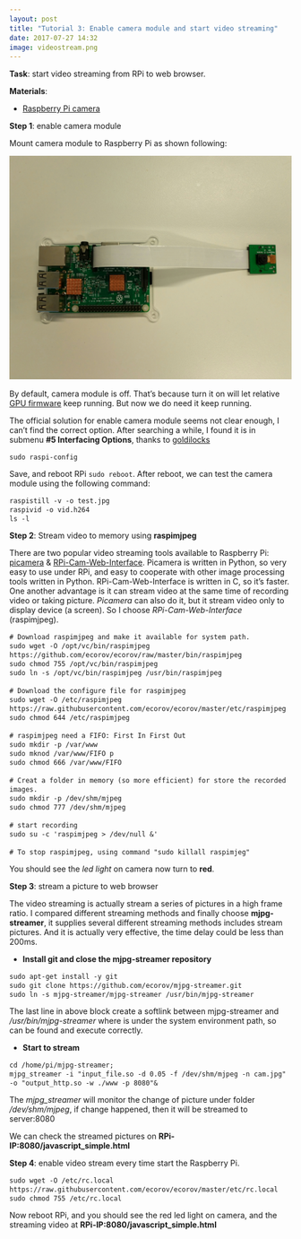 ```yaml
---
layout: post
title: "Tutorial 3: Enable camera module and start video streaming"
date: 2017-07-27 14:32
image: videostream.png
---
```




**Task**: start video streaming from RPi to web browser. 

**Materials**: 

* [Raspberry Pi camera](https://www.raspberrypi.org/products/camera-module-v2/) 


**Step 1**: enable camera module

Mount camera module to Raspberry Pi as shown following:

![]( /images/videostream.png)

By default, camera module is off. That’s because turn it on will let relative [GPU firmware](https://www.raspberrypi.org/documentation/configuration/camera.md) keep running. But now we do need it keep running. 

The official solution for enable camera module seems not clear enough, I can’t find the correct option. After searching a while, I found it is in submenu **#5 Interfacing Options**, thanks to [goldilocks](https://raspberrypi.stackexchange.com/questions/68927/why-raspberry-pi-camera-wont-appear-on-rasp-config)

~~~
sudo raspi-config
~~~

Save, and reboot RPi `sudo reboot`. After reboot, we can test the camera module using the following command:

~~~
raspistill -v -o test.jpg
raspivid -o vid.h264
ls -l
~~~

**Step 2**: Stream video to memory using **raspimjpeg**

There are two popular video streaming tools available to Raspberry Pi: [picamera](https://picamera.readthedocs.io/en/release-1.13/) & [RPi-Cam-Web-Interface](http://elinux.org/RPi-Cam-Web-Interface). Picamera is written in Python, so very easy to use under RPi, and easy to cooperate with other image processing tools written in Python. RPi-Cam-Web-Interface is written in C, so it’s faster. One another advantage is it can stream video at the same time of recording video or taking picture. *Picamera* can also do it, but it stream video only to display device (a screen). So I choose *RPi-Cam-Web-Interface* (raspimjpeg).


~~~
# Download raspimjpeg and make it available for system path.
sudo wget -O /opt/vc/bin/raspimjpeg https://github.com/ecorov/ecorov/raw/master/bin/raspimjpeg
sudo chmod 755 /opt/vc/bin/raspimjpeg
sudo ln -s /opt/vc/bin/raspimjpeg /usr/bin/raspimjpeg

# Download the configure file for raspimjpeg
sudo wget -O /etc/raspimjpeg https://raw.githubusercontent.com/ecorov/ecorov/master/etc/raspimjpeg
sudo chmod 644 /etc/raspimjpeg

# raspimjpeg need a FIFO: First In First Out
sudo mkdir -p /var/www 
sudo mknod /var/www/FIFO p
sudo chmod 666 /var/www/FIFO

# Creat a folder in memory (so more efficient) for store the recorded images.
sudo mkdir -p /dev/shm/mjpeg
sudo chmod 777 /dev/shm/mjpeg

# start recording 
sudo su -c 'raspimjpeg > /dev/null &' 

# To stop raspimjpeg, using command "sudo killall raspimjeg"
~~~

You should see the *led light* on camera now turn to **red**. 

**Step 3**: stream a picture to web browser

The video streaming is actually stream  a series of pictures in a high frame ratio. I compared different streaming methods and finally choose  **mjpg-streamer**, it supplies several different streaming methods includes stream pictures. And it is actually very effective, the time delay could be less than 200ms. 

* **Install git and close the mjpg-streamer repository** 

~~~
sudo apt-get install -y git
sudo git clone https://github.com/ecorov/mjpg-streamer.git
sudo ln -s mjpg-streamer/mjpg-streamer /usr/bin/mjpg-streamer
~~~


The last line in above block create a softlink between mjpg-streamer and */usr/bin/mjpg-streamer* where is under the system environment path, so can be found and execute correctly. 

* **Start to stream**

~~~
cd /home/pi/mjpg-streamer;
mjpg_streamer -i "input_file.so -d 0.05 -f /dev/shm/mjpeg -n cam.jpg" -o "output_http.so -w ./www -p 8080"&
~~~

The *mjpg_streamer* will monitor the change of picture under folder */dev/shm/mjpeg*, if change happened, then it will be streamed to server:8080

We can check the streamed pictures on **RPi-IP:8080/javascript_simple.html**

**Step 4**: enable video stream every time start the Raspberry Pi.

~~~
sudo wget -O /etc/rc.local https://raw.githubusercontent.com/ecorov/ecorov/master/etc/rc.local
sudo chmod 755 /etc/rc.local
~~~

Now reboot RPi, and you should see the red led light on camera, and the streaming video at **RPi-IP:8080/javascript_simple.html**





